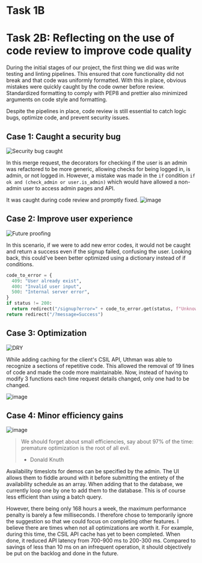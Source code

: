# Task 1B

# Task 2B: Reflecting on the use of code review to improve code quality

During the initial stages of our project, the first thing we did was write testing and linting pipelines. This ensured that core functionality did not break and that code was uniformly formatted.
With this in place, obvious mistakes were quickly caught by the code owner before review. Standardized formatting to comply with PEP8 and prettier also minimized arguments on code style and formatting.

Despite the pipelines in place, code review is still essential to catch logic bugs, optimize code, and prevent security issues.

## Case 1: Caught a security bug
![Security bug caught](https://github.com/fidraC/team9-client-project/assets/144536228/23283328-9747-4047-a429-efe4a1352adf)

In this merge request, the decorators for checking if the user is an admin was refactored to be more generic, allowing checks for being logged in, is admin, or not logged in.
However, a mistake was made in the `if` condition `if ok and (check_admin or user.is_admin)` which would have allowed a non-admin user to access admin pages and API.

It was caught during code review and promptly fixed.
![image](https://github.com/fidraC/team9-client-project/assets/144536228/38fd1ea6-8231-41e3-8cd3-18ece31848ff)

## Case 2: Improve user experience

![Future proofing](https://github.com/fidraC/team9-client-project/assets/144536228/88cfcc84-5236-432e-aa79-3d3cc50bd4db)

In this scenario, if we were to add new error codes, it would not be caught and return a success even if the signup failed, confusing the user.
Looking back, this could've been better optimized using a dictionary instead of if conditions.
```py
code_to_error = {
  409: "User already exist",
  400: "Invalid user input",
  500: "Internal server error",
}
if status != 200:
  return redirect("/signup?error=" + code_to_error.get(status, f"Unknown error: {status}")
return redirect("/?message=Success")
```

## Case 3: Optimization

![DRY](https://github.com/fidraC/team9-client-project/assets/144536228/7cc8caea-8f2c-4256-a399-10c3cf73d68a)

While adding caching for the client's CSIL API, Uthman was able to recognize a sections of repetitive code. This allowed the removal of 19 lines of code and made the code more maintainable. Now, instead of having to modify 3 functions each time request details changed, only one had to be changed.

![image](https://github.com/fidraC/team9-client-project/assets/144536228/e4e4dd5c-0b26-47fb-8fa1-3744e28b3e55)

## Case 4: Minor efficiency gains

![image](https://github.com/fidraC/team9-client-project/assets/144536228/7aeb2978-e2a2-48a8-97cd-665fe1dce5e6)

> We should forget about small efficiencies, say about 97% of the time: premature optimization is the root of all evil.
>
> - Donald Knuth

Availability timeslots for demos can be specified by the admin. The UI allows them to fiddle around with it before submitting the entirety of the availability schedule as an array.
When adding that to the database, we currently loop one by one to add them to the database. This is of course less efficient than using a batch query.

However, there being only 168 hours a week, the maximum performance penalty is barely a few milliseconds. I therefore chose to temporarily ignore the suggestion so that we could focus on completing other features.
I believe there are times when not all optimizations are worth it. For example, during this time, the CSIL API cache has yet to been completed. When done, it reduced API latency from 700-900 ms to 200-300 ms. Compared to savings of less than 10 ms on an infrequent operation, it should objectively be put on the backlog and done in the future.
